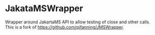 # JakataMSWrapper

Wrapper around JakartaMS API to allow testing of close and other calls. This is a fork of https://github.com/pjfanning/JMSWrapper.
